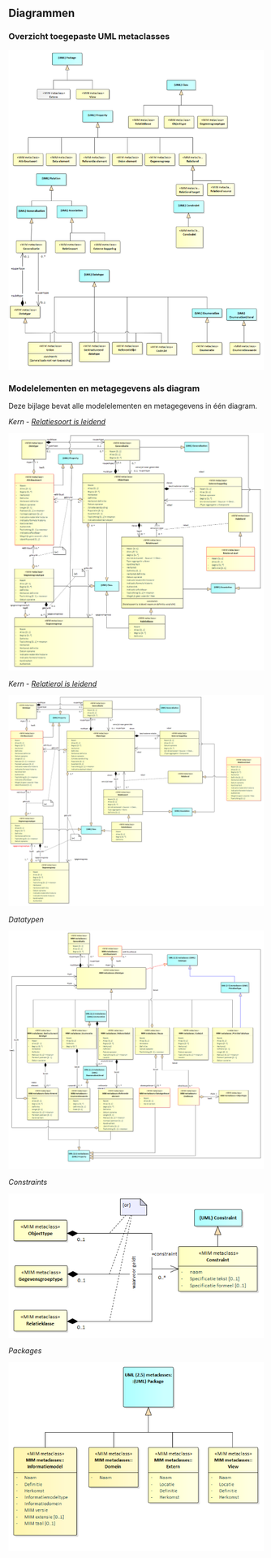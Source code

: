 ## Diagrammen

### Overzicht toegepaste UML metaclasses

![](media/db713545374d78b1070c439199543dc4.png)


### Modelelementen en metagegevens als diagram

Deze bijlage bevat alle modelelementen en metagegevens in één diagram.

*Kern - [Relatiesoort is leidend](#relatiesoort-leidend-alternatief-1)*

![](media/KernMetMetagegevens-alt1.png)

*Kern - [Relatierol is leidend](#relatierol-is-leidend-alternatief-2)*

![](media/KernMetMetagegevens-alt2.png)

*Datatypen*

![](media/DatatypenMetMetagegevens.png)

*Constraints*

![](media/ConstraintsMetMetagegevens.png)

*Packages*

![](media/PackagesMetMetagegevens.png)
